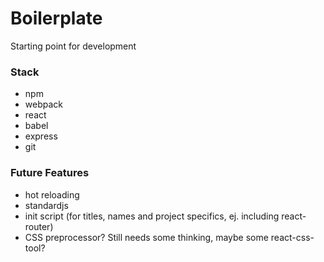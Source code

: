 # Boilerplate

Starting point for development


### Stack

+ npm
+ webpack
+ react
+ babel
+ express
+ git


### Future Features

+ hot reloading
+ standardjs
+ init script (for titles, names and project specifics, ej. including react-router)
+ CSS preprocessor? Still needs some thinking, maybe some react-css-tool?